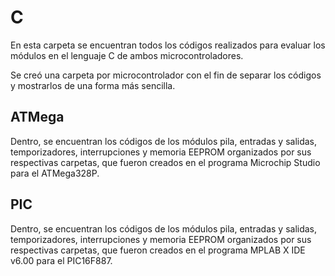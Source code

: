 # C
En esta carpeta se encuentran todos los códigos realizados para evaluar los módulos en el lenguaje C de ambos microcontroladores.

Se creó una carpeta por microcontrolador con el fin de separar los códigos y mostrarlos de una forma más sencilla.

## ATMega
Dentro, se encuentran los códigos de los módulos pila, entradas y salidas, temporizadores, interrupciones y memoria EEPROM organizados por sus respectivas carpetas, que fueron creados en el programa Microchip Studio para el ATMega328P.

## PIC
Dentro, se encuentran los códigos de los módulos pila, entradas y salidas, temporizadores, interrupciones y memoria EEPROM organizados por sus respectivas carpetas, que fueron creados en el programa MPLAB X IDE v6.00 para el PIC16F887.